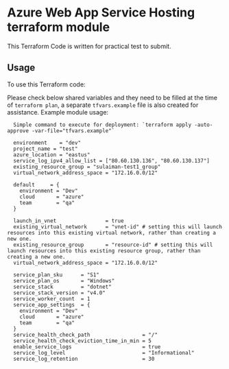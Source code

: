 # Azure Web App Service Hosting terraform module

This Terraform Code is written for practical test to submit.

## Usage

To use this Terraform code:

Please check below shared variables and they need to be filled at the time of `terraform plan`, a separate `tfvars.example` file is also created for assistance.
Example module usage:

```hcl
  Simple command to execute for deployment: `terraform apply -auto-approve -var-file="tfvars.example"`

  environment    = "dev"
  project_name = "test"
  azure_location = "eastus"
  service_log_ipv4_allow_list = ["80.60.130.136", "80.60.130.137"]
  existing_resource_group = "sulaiman-test1_group"
  virtual_network_address_space = "172.16.0.0/12"

  default     = {
    environment = "Dev"
    cloud       = "azure"
    team        = "qa"
  }

  launch_in_vnet                = true
  existing_virtual_network      = "vnet-id" # setting this will launch resources into this existing virtual network, rather than creating a new one.
  existing_resource_group       = "resource-id" # setting this will launch resources into this existing resource group, rather than creating a new one.
  virtual_network_address_space = "172.16.0.0/12"

  service_plan_sku      = "S1"
  service_plan_os       = "Windows"
  service_stack         = "dotnet"
  service_stack_version = "v4.0"
  service_worker_count  = 1
  service_app_settings  = {
    environment = "Dev"
    cloud       = "azure"
    team        = "qa"
  }
  service_health_check_path                 = "/"
  service_health_check_eviction_time_in_min = 5
  enable_service_logs                       = true
  service_log_level                         = "Informational"
  service_log_retention                     = 30

```